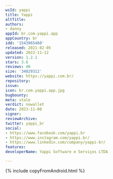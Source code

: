 ```yaml
---
wsId: yappi
title: Yappi
altTitle: 
authors:
- danny
appId: br.com.yappi.app
appCountry: br
idd: '1543965460'
released: 2021-02-05
updated: 2022-11-12
version: 1.2.1
stars: 3.6
reviews: 46
size: '34829312'
website: https://yappi.com.br/
repository: 
issue: 
icon: br.com.yappi.app.jpg
bugbounty: 
meta: stale
verdict: nowallet
date: 2023-11-08
signer: 
reviewArchive: 
twitter: yappi_br
social:
- https://www.facebook.com/yappi.br
- https://www.instagram.com/yappi.br/
- https://www.linkedin.com/company/yappi-br/
features: 
developerName: Yappi Software e Serviços LTDA

---
```


{% include copyFromAndroid.html %}
